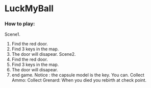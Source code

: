 # LuckMyBall
### How to play:
Scene1.
1. Find the red door.
2. Find 3 keys in the map.
3. The door will disapear.
Scene2.
1. Find the red door.
2. Find 3 keys in the map.
3. The door will disapear.
4. end game.
Notice : the capsule model is the key.
You can.
Collect Ammo:
Collect Grenard:
When you died you rebirth at check point.
